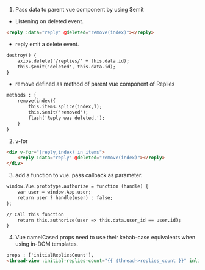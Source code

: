 1. Pass data to parent vue component by using $emit
* Listening on deleted event.
```html
<reply :data="reply" @deleted="remove(index)"></reply>
```

* reply emit a delete event.
```html
destroy() {
    axios.delete('/replies/' + this.data.id);
    this.$emit('deleted', this.data.id);
}
```

* remove defined as method of parent vue component of Replies
```html
methods : {
    remove(index){
        this.items.splice(index,1);
        this.$emit('removed');
        flash('Reply was deleted.');
    }
}
```

2. v-for 
```html
<div v-for="(reply,index) in items">
    <reply :data="reply" @deleted="remove(index)"></reply>
</div>
```

3. add a function to vue. pass callback as parameter.
```html
window.Vue.prototype.authorize = function (handle) {
    var user = window.App.user;
    return user ? handle(user) : false;
};

// Call this function
    return this.authorize(user => this.data.user_id == user.id);
}
```

4. Vue camelCased props need to use their kebab-case equivalents when using in-DOM templates.
```html
props : ['initialRepliesCount'],
<thread-view :initial-replies-count="{{ $thread->replies_count }}" inline-template>
```